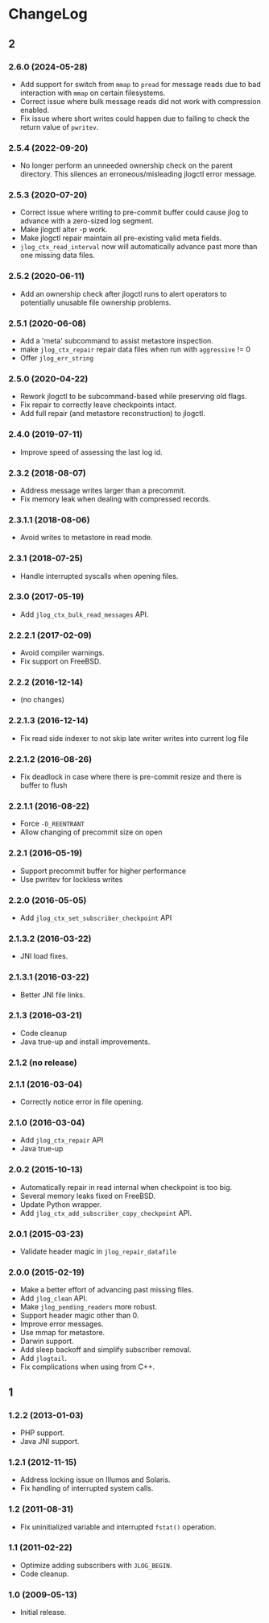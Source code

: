 # ChangeLog

## 2

### 2.6.0 (2024-05-28)

 * Add support for switch from `mmap` to `pread` for message reads due to
   bad interaction with `mmap` on certain filesystems.
 * Correct issue where bulk message reads did not work with compression
   enabled.
 * Fix issue where short writes could happen due to failing to check the
   return value of `pwritev`.

### 2.5.4 (2022-09-20)

 * No longer perform an unneeded ownership check on the parent directory. This
   silences an erroneous/misleading jlogctl error message.

### 2.5.3 (2020-07-20)

* Correct issue where writing to pre-commit buffer could cause jlog to
  advance with a zero-sized log segment.
* Make jlogctl alter -p <X> work.
* Make jlogctl repair maintain all pre-existing valid meta fields.
* `jlog_ctx_read_interval` now will automatically advance past more than one
  missing data files.

### 2.5.2 (2020-06-11)

* Add an ownership check after jlogctl runs to alert operators to potentially
  unusable file ownership problems.

### 2.5.1 (2020-06-08)

* Add a 'meta' subcommand to assist metastore inspection.
* make `jlog_ctx_repair` repair data files when run with `aggressive` != 0
* Offer `jlog_err_string`

### 2.5.0 (2020-04-22)

* Rework jlogctl to be subcommand-based while preserving old flags.
* Fix repair to correctly leave checkpoints intact.
* Add full repair (and metastore reconstruction) to jlogctl.

### 2.4.0 (2019-07-11)

* Improve speed of assessing the last log id.

### 2.3.2 (2018-08-07)

* Address message writes larger than a precommit.
* Fix memory leak when dealing with compressed records.

### 2.3.1.1 (2018-08-06)

* Avoid writes to metastore in read mode.

### 2.3.1 (2018-07-25)

* Handle interrupted syscalls when opening files.

### 2.3.0 (2017-05-19)

* Add `jlog_ctx_bulk_read_messages` API.

### 2.2.2.1 (2017-02-09)

* Avoid compiler warnings.
* Fix support on FreeBSD.

### 2.2.2 (2016-12-14)

* (no changes)

### 2.2.1.3 (2016-12-14)

* Fix read side indexer to not skip late writer writes into current log file

### 2.2.1.2 (2016-08-26)

* Fix deadlock in case where there is pre-commit resize and there is buffer to flush

### 2.2.1.1 (2016-08-22)

* Force `-D_REENTRANT`
* Allow changing of precommit size on open

### 2.2.1 (2016-05-19)

* Support precommit buffer for higher performance
* Use pwritev for lockless writes

### 2.2.0 (2016-05-05)

* Add `jlog_ctx_set_subscriber_checkpoint` API

### 2.1.3.2 (2016-03-22)

* JNI load fixes.

### 2.1.3.1 (2016-03-22)

* Better JNI file links.

### 2.1.3 (2016-03-21)

* Code cleanup
* Java true-up and install improvements.

### 2.1.2 (no release)

### 2.1.1 (2016-03-04)

* Correctly notice error in file opening.

### 2.1.0 (2016-03-04)

* Add `jlog_ctx_repair` API
* Java true-up

### 2.0.2 (2015-10-13)

* Automatically repair in read internal when checkpoint is too big.
* Several memory leaks fixed on FreeBSD.
* Update Python wrapper.
* Add `jlog_ctx_add_subscriber_copy_checkpoint` API.

### 2.0.1 (2015-03-23)

* Validate header magic in `jlog_repair_datafile`

### 2.0.0 (2015-02-19)

* Make a better effort of advancing past missing files.
* Add `jlog_clean` API.
* Make `jlog_pending_readers` more robust.
* Support header magic other than 0.
* Improve error messages.
* Use mmap for metastore.
* Darwin support.
* Add sleep backoff and simplify subscriber removal.
* Add `jlogtail`.
* Fix complications when using from C++.

## 1

### 1.2.2 (2013-01-03)

* PHP support.
* Java JNI support.

### 1.2.1 (2012-11-15)

* Address locking issue on Illumos and Solaris.
* Fix handling of interrupted system calls.

### 1.2 (2011-08-31)

* Fix uninitialized variable and interrupted `fstat()` operation.

### 1.1 (2011-02-22)

* Optimize adding subscribers with `JLOG_BEGIN`.
* Code cleanup.

### 1.0 (2009-05-13)

* Initial release.
